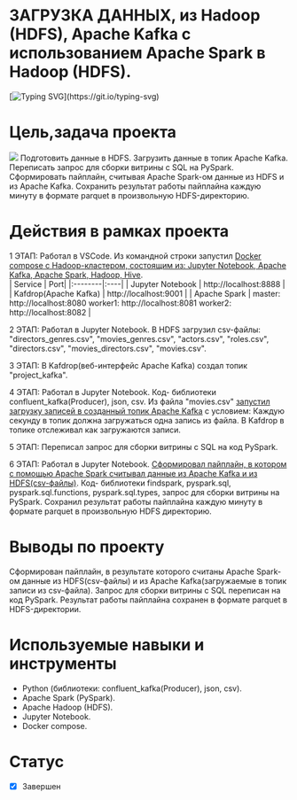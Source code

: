 # **ЗАГРУЗКА ДАННЫХ, из Hadoop (HDFS), Apache Kafka с использованием Apache Spark в Hadoop (HDFS).**
[![Typing SVG](https://readme-typing-svg.herokuapp.com?font=Fira+Code&pause=1000&color=4DF731&width=435&lines=%D0%97%D0%90%D0%93%D0%A0%D0%A3%D0%97%D0%9A%D0%90+%D0%94%D0%90%D0%9D%D0%9D%D0%AB%D0%A5%2C;%D0%B8%D0%B7+Hadoop+(HDFS)%2C+Apache+Kafka++;%D1%81+%D0%B8%D1%81%D0%BF%D0%BE%D0%BB%D1%8C%D0%B7%D0%BE%D0%B2%D0%B0%D0%BD%D0%B8%D0%B5%D0%BC+Apache+Spark;%D0%B2+Hadoop+(HDFS).)](https://git.io/typing-svg)  
# Цель,задача проекта  
![](https://github.com/brrndalex/Data-Engineer-Projects/blob/main/%D0%97%D0%90%D0%93%D0%A0%D0%A3%D0%97%D0%9A%D0%90%20%D0%94%D0%90%D0%9D%D0%9D%D0%AB%D0%A5%2C%20%D0%B8%D0%B7%20Hadoop%20(HDFS)%2C%20Apache%20Kafka%20%D1%81%20%D0%B8%D1%81%D0%BF%D0%BE%D0%BB%D1%8C%D0%B7%D0%BE%D0%B2%D0%B0%D0%BD%D0%B8%D0%B5%D0%BC%20Apache%20Spark%20%D0%B2%20Hadoop%20(HDFS)./%D0%97%D0%B0%D0%B3%D1%80%D1%83%D0%B7%D0%BA%D0%B0%20csv%20%D0%B8%D0%B7%20HDFS%20%D0%B8%20Kafka.drawio.png)
Подготовить данные в HDFS. Загрузить данные в топик Apache Kafka. Переписать запрос для сборки витрины с SQL на PySpark. Сформировать пайплайн, считывая Apache Spark-ом данные из HDFS и из Apache Kafka. Сохранить результат работы пайплайна каждую минуту в формате parquet в произвольную HDFS-директорию.

# Действия в рамках проекта
1 ЭТАП: Работал в VSCode. Из командной строки запустил [Docker compose с Hadoop-кластером, состоящим из: Jupyter Notebook, Apache Kafka, Apache Spark, Hadoop, Hive](https://github.com/brrndalex/Data-Engineer-Projects/blob/main/%D0%97%D0%90%D0%93%D0%A0%D0%A3%D0%97%D0%9A%D0%90%20%D0%94%D0%90%D0%9D%D0%9D%D0%AB%D0%A5%2C%20%D0%B8%D0%B7%20Hadoop%20(HDFS)%2C%20Apache%20Kafka%20%D1%81%20%D0%B8%D1%81%D0%BF%D0%BE%D0%BB%D1%8C%D0%B7%D0%BE%D0%B2%D0%B0%D0%BD%D0%B8%D0%B5%D0%BC%20Apache%20Spark%20%D0%B2%20Hadoop%20(HDFS)./docker-compose.yml).  
| Service | Port|
|:--------|:----|
|  Jupyter Notebook       | http://localhost:8888    |
|  Kafdrop(Apache Kafka)       | http://localhost:9001    |
|  Apache Spark       | master: http://localhost:8080  worker1: http://localhost:8081  worker2: http://localhost:8082    |
  
2 ЭТАП: Работал в Jupyter Notebook. В HDFS загрузил csv-файлы: "directors_genres.csv", "movies_genres.csv", "actors.csv", "roles.csv", "directors.csv", "movies_directors.csv", "movies.csv".

3 ЭТАП: В Kafdrop(веб-интерфейс Apache Kafka) создал топик "project_kafka".

4 ЭТАП: Работал в Jupyter Notebook. Код- библиотеки confluent_kafka(Producer), json, csv. Из файла "movies.csv" [запустил загрузку записей в созданный топик Apache Kafka](https://github.com/brrndalex/Data-Engineer-Projects/blob/main/%D0%97%D0%90%D0%93%D0%A0%D0%A3%D0%97%D0%9A%D0%90%20%D0%94%D0%90%D0%9D%D0%9D%D0%AB%D0%A5%2C%20%D0%B8%D0%B7%20Hadoop%20(HDFS)%2C%20Apache%20Kafka%20%D1%81%20%D0%B8%D1%81%D0%BF%D0%BE%D0%BB%D1%8C%D0%B7%D0%BE%D0%B2%D0%B0%D0%BD%D0%B8%D0%B5%D0%BC%20Apache%20Spark%20%D0%B2%20Hadoop%20(HDFS)./project_producer_kafka_filonenko_ipynb_.py) с условием: Каждую секунду в топик должна загружаться одна запись из файла. В Kafdrop в топике отслеживал как загружаются записи.

5 ЭТАП: Переписал запрос для сборки витрины с SQL на код PySpark.

6 ЭТАП: Работал в Jupyter Notebook. [Сформировал пайплайн, в котором  с помощью Apache Spark считывал данные из Apache Kafka и из HDFS(csv-файлы)](https://github.com/brrndalex/Data-Engineer-Projects/blob/main/%D0%97%D0%90%D0%93%D0%A0%D0%A3%D0%97%D0%9A%D0%90%20%D0%94%D0%90%D0%9D%D0%9D%D0%AB%D0%A5,%20%D0%B8%D0%B7%20Hadoop%20(HDFS),%20Apache%20Kafka%20%D1%81%20%D0%B8%D1%81%D0%BF%D0%BE%D0%BB%D1%8C%D0%B7%D0%BE%D0%B2%D0%B0%D0%BD%D0%B8%D0%B5%D0%BC%20Apache%20Spark%20%D0%B2%20Hadoop%20(HDFS)./project_consumer_spark_filonenko_ipynb_.py). Код- библиотеки findspark, pyspark.sql, pyspark.sql.functions, pyspark.sql.types, запрос для сборки витрины на PySpark. Сохранил результат работы пайплайна каждую минуту в формате parquet в произвольную HDFS директорию. 

# Выводы по проекту
 Сформирован пайплайн, в результате которого считаны Apache Spark-ом данные из HDFS(csv-файлы) и из Apache Kafka(загружаемые в топик записи из csv-файла). Запрос для сборки витрины с SQL переписан на код PySpark. Результат работы пайплайна сохранен в формате parquet в HDFS-директории.
 
 # Используемые навыки и инструменты
 * Python (библиотеки: confluent_kafka(Producer), json, csv).
 * Apache Spark (PySpark).
 * Apache Hadoop (HDFS).
 * Jupyter Notebook.
 * Docker compose.
 
# Статус
- [x] Завершен
